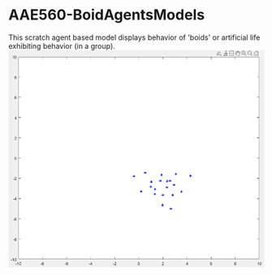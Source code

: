 # AAE560-BoidAgentsModels
This scratch agent based model displays behavior of 'boids' or artificial life exhibiting behavior (in a group).  
![](figure.png)
